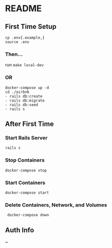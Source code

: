   # README
 ## First Time Setup
 ```
cp .env{.example,}
source .env
```
### Then...
run `make local-dev`   
### OR
 ```
docker-compose up -d
cd ./airbnb
- rails db:create
- rails db:migrate
- rails db:seed
- rails s
```
 
 ## After First Time
  ### Start Rails Server
  ```rails s```

### Stop Containers
`docker-compose stop`

### Start Containers
`docker-compose start`

### Delete Containers, Network, and Volumes
` docker-compose down`

  ## Auth Info
~

